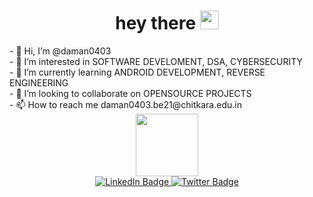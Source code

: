<h1 align="center">
  hey there
  <img src="https://media.giphy.com/media/hvRJCLFzcasrR4ia7z/giphy.gif" width="30px"/>
</h1>
- 👋 Hi, I’m @daman0403
<br>
- 👀 I’m interested in SOFTWARE DEVELOMENT, DSA, CYBERSECURITY
<br>
- 🌱 I’m currently learning ANDROID DEVELOPMENT, REVERSE ENGINEERING
<br>
- 💞️ I’m looking to collaborate on OPENSOURCE PROJECTS
<br>
- 📫 How to reach me daman0403.be21@chitkara.edu.in
<div id="header" align="center" >
  <img src=https://media.giphy.com/media/RN8FdaB6T1bkkI5n4I/giphy.gif width="100"/>
</div>

<div id="badges" align="center">
  <a href="https://www.linkedin.com/in/daman-goyal-807795216/">
    <img src="https://img.shields.io/badge/LinkedIn-blue?style=for-the-badge&logo=linkedin&logoColor=white" alt="LinkedIn Badge"/>
  </a>
 
  <a href="https://twitter.com/DamanGoyal5">
    <img src="https://img.shields.io/badge/Twitter-blue?style=for-the-badge&logo=twitter&logoColor=white" alt="Twitter Badge"/>
  </a>


</div>
<div id="viewCount" align="center">
    <img  align="center" src="https://komarev.com/ghpvc/?username=daman0403&style=flat-square&color=blue" alt=""/>
</div>





<!---
daman0403/daman0403 is a ✨ special ✨ repository because its `README.md` (this file) appears on your GitHub profile.
You can click the Preview link to take a look at your changes.
--->
